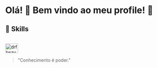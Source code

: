 # Olá! 👋 Bem vindo ao meu profile! 👋

## 🗼 Skills
<div style="display": inline_block><br>
  <img align="center" alt="drftway-Python" height=30 width=40 src="https://img.shields.io/badge/Python-3776AB.svg?style=for-the-badge&logo=Python&logoColor=white">
</div>
                    

> "Conhecimento é poder."

<!--
**drftway/drftway** is a ✨ _special_ ✨ repository because its `README.md` (this file) appears on your GitHub profile.

Here are some ideas to get you started:

- 🔭 I’m currently working on ...
- 🌱 I’m currently learning ...
- 👯 I’m looking to collaborate on ...
- 🤔 I’m looking for help with ...
- 💬 Ask me about ...
- 📫 How to reach me: ...
- 😄 Pronouns: ...
- ⚡ Fun fact: ...
-->
